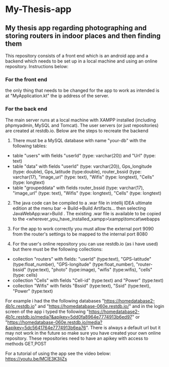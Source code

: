 # My-Thesis-app
## My thesis app regarding photographing and storing routers in indoor places and then finding them

This repository consists of a front end which is an android app and a backend which needs to be set up in a local machine and using an online repository. Instructions below:

### For the front end
the only thing that needs to be changed for the app to work as intended is at "MyApplication.kt" the ip address of the server.

### For the back end
The main server runs at a local machine with XAMPP installed (including phpmyadmin, MySQL and Tomcat). The user servers (or just repositories) are created at restdb.io. Below are the steps to recreate the backend

1. There must be a MySQL database with name "your-db" with the following tables:

- table "users" with fields "userId" (type: varchar(20)) and "Url" (type: text)
- table "data" with fields "userId" (type: varchar(20)), Gps_longitude (type: double), Gps_latitude (type:double), router_bssid (type: varchar(17), "image_url" (type: text), "Wifis" (type: longtext), "Cells" (type: longtext)
- table "groupeddata" with fields router_bssid (type: varchar(17), "image_url" (type: text), "Wifis" (type: longtext), "Cells" (type: longtext)

2. The java code can be compiled to a .war file in intellij IDEA ultimate edition at the menu bar -> Build->Build Artifacts... then selecting JavaWebApp:war>Build . The existing .war file is available to be copied to the <wherever_you_have_installed_xampp>\xampp\tomcat\webapps

3. For the app to work correctly you must allow the external port 9090 from the router's settings to be mapped to the internal port 8080

4. For the user's online repository you can use restdb.io (as i have used) but there must be the following collections:
- collection "routers" with fields: "userId" (type:text), "GPS-latitude" (type:float_number), "GPS-longitude" (type:float_number), "router-bssid" (type:text), "photo" (type:image), "wifis" (type:wifis), "cells" (type: cells)
- collection "Cells" with fields "Cell-id" (type:text) and "Power" (type:text)
- collection "Wifis" with fields "Bssid" (type:text), "Ssid" (type:text), "Power" (type:text)

For example i had the the following databases "https://homedatabase2-4b1c.restdb.io" and "https://homedatabase-060e.restdb.io/" and in the login screen of the app i typed the following "https://homedatabase2-4b1c.restdb.io/media?&apikey=5dd0fa8964e7774913b6ed97" or "https://homedatabase-060e.restdb.io/media?&apikey=5dc5641764e7774913b6ea76".
There is always a default url but it may not work in the future so make sure you have created your own online repository. These repositories need to have an apikey with access to methods GET,POST

For a tutorial of using the app see the video below:
https://youtu.be/MCIE3K3IjZs
